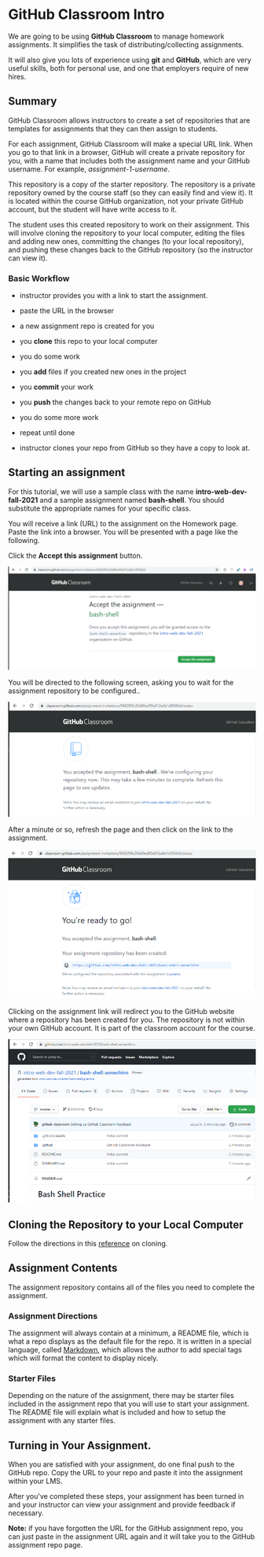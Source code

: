 
# GitHub Classroom Intro

We are going to be using **GitHub Classroom** to manage homework assignments. It simplifies the task of distributing/collecting assignments. 

It will also give you lots of experience using **git** and **GitHub**, which are very useful skills, both for personal use, and one that employers require of new hires.

## Summary

GitHub Classroom allows instructors to create a set of repositories that are templates for assignments that they can then assign to students.

For each assignment, GitHub Classroom will make a special URL link. When you go to that link in a browser, GitHub will create a private repository for you, with a name that includes both the assignment name and your GitHub username. For example, *assignment-1-username*.  

This repository is a copy of the starter repository. The repository is a private repository owned by the course staff (so they can easily find and view it). It is located within the course GitHub organization, not your private GitHub account, but the student will have write access to it.

The student uses this created repository to work on their assignment. This will involve cloning the repository to your local computer, editing the files and adding new ones, committing the changes (to your local repository), and pushing these changes back to the GitHub repository (so the instructor can view it).

### Basic Workflow

* instructor provides you with a link to start the assignment. 
* paste the URL in the browser
* a new assignment repo is created for you

* you **clone** this repo to your local computer
* you do some work
* you **add** files if you created new ones in the project
* you **commit** your work
* you **push** the changes back to your remote repo on GitHub
* you do some more work
* repeat until done
* instructor clones your repo from GitHub so they have a copy to look at.

## Starting an assignment

For this tutorial, we will use a sample class with the name **intro-web-dev-fall-2021** and a sample assignment named **bash-shell**. You should substitute the appropriate names for your specific class.

You will receive a link (URL) to the assignment on the Homework page. Paste the link into a browser. You will be presented with a page like the following. 

Click the **Accept this assignment** button.

![](https://raw.githubusercontent.com/hoc-labs/images/main/assignments-intro-1.png)

You will be directed to the following screen, asking you to wait for the assignment repository to be configured..

![](https://raw.githubusercontent.com/hoc-labs/images/main/assignments-intro-2.png)

After a minute or so, refresh the page and then click on the link to the assignment.

![](https://raw.githubusercontent.com/hoc-labs/images/main/assignments-intro-3.png)

Clicking on the assignment link will redirect you to the GitHub website where a repository has been created for you. The repository is not within your own GitHub account. It is part of the classroom account for the course.

![](https://raw.githubusercontent.com/hoc-labs/images/main/assignments-intro-4.png)
<br/>

## Cloning the Repository to your Local Computer

Follow the directions in this [reference](./git-github-intro.md) on cloning.
<br/>

## Assignment Contents

The assignment repository contains all of the files you need to complete the assignment. 
<br/>
### Assignment Directions

The assignment will always contain at a minimum, a README file, which is what a repo displays as the default file for the repo. It is written in a special language, called [Markdown](https://guides.github.com/features/mastering-markdown/), which allows the author to add special tags which will format the content to display nicely.

### Starter Files

Depending on the nature of the assignment, there may be starter files included in the assignment repo that you will use to start your assignment. The README file will explain what is included and how to setup the assignment with any starter files.
<br/>

## Turning in Your Assignment.

When you are satisfied with your assignment, do one final push to the GitHub repo. Copy the URL to your repo and paste it into the assignment within your LMS.

After you've completed these steps, your assignment has been turned in and your instructor can view your assignment and provide feedback if necessary.


**Note:** if you have forgotten the URL for the GitHub assignment repo, you can just paste in the assignment URL again and it will take you to the GitHub assignment repo page.

